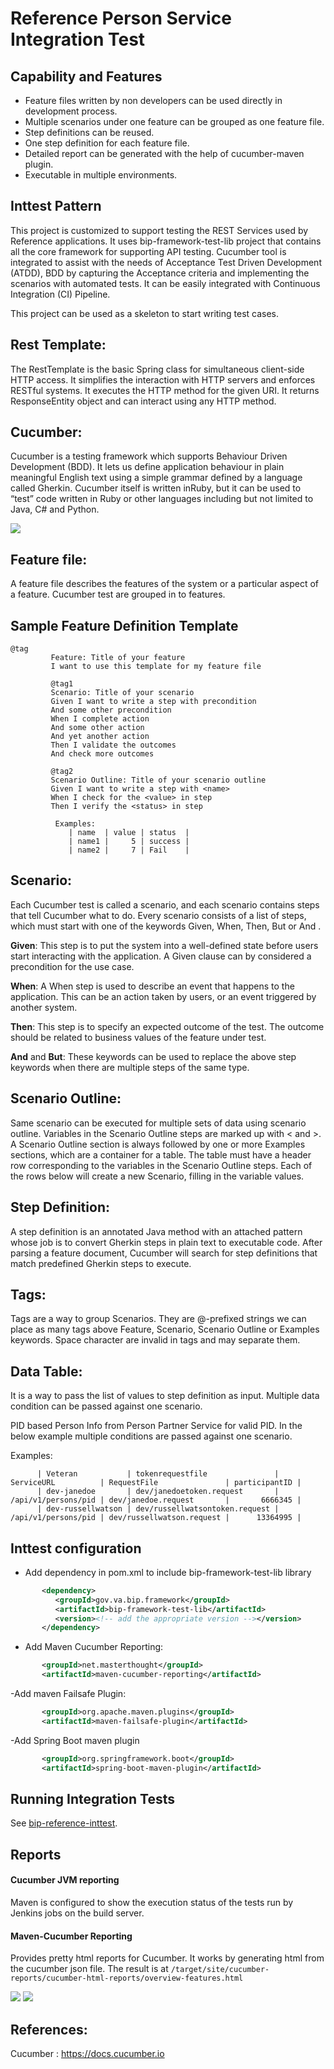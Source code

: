 # Reference Person Service Integration Test

## Capability and Features

- Feature files written by non developers can be used directly in development process.
- Multiple scenarios under one feature can be grouped as one feature file.
- Step definitions can be reused.
- One step definition for each feature file.
- Detailed report can be generated with the help of cucumber-maven plugin.
- Executable in multiple environments.

## Inttest Pattern 

This project is customized to support testing the REST Services used by Reference applications. It uses bip-framework-test-lib project that contains all the core framework for supporting API testing. Cucumber tool is integrated to assist with the needs of Acceptance Test Driven Development (ATDD), BDD by capturing the Acceptance criteria and implementing the scenarios with automated tests. It can be easily integrated with Continuous Integration (CI) Pipeline.

This project can be used as a skeleton to start writing test cases.

## Rest Template:

The RestTemplate is the basic Spring class for simultaneous client-side HTTP access. It simplifies the interaction with HTTP servers and enforces RESTful systems. It executes the HTTP method for the given URI. It returns ResponseEntity object and can interact using any HTTP method.

## Cucumber:

Cucumber is a testing framework which supports Behaviour Driven Development (BDD). It lets us define application behaviour in plain meaningful English text using a simple grammar defined by a language called Gherkin. Cucumber itself is written inRuby, but it can be used to “test” code written in Ruby or other languages including but not limited to Java, C# and Python.

<img src = "/docs/images/Cucumber-Layers.png">

## Feature file: 

A feature file describes the features of the system or a particular aspect of a feature. Cucumber test are grouped in to features.

## Sample Feature Definition Template 
```
@tag
         Feature: Title of your feature
         I want to use this template for my feature file

         @tag1
         Scenario: Title of your scenario
         Given I want to write a step with precondition
         And some other precondition
         When I complete action
         And some other action
         And yet another action
         Then I validate the outcomes
         And check more outcomes

         @tag2
         Scenario Outline: Title of your scenario outline
         Given I want to write a step with <name>
         When I check for the <value> in step
         Then I verify the <status> in step

          Examples: 
             | name  | value | status  |
             | name1 |     5 | success |
             | name2 |     7 | Fail    |
```

## Scenario:

Each Cucumber test is called a scenario, and each scenario contains steps that tell Cucumber what to do. Every scenario consists of a list of steps, which must start with one of the keywords Given, When, Then, But or And .

**Given**: This step is to put the system into a well-defined state before users start interacting with the application. A Given clause can by considered a precondition for the use case.

**When**: A When step is used to describe an event that happens to the application. This can be an action taken by users, or an event triggered by another system.

**Then**: This step is to specify an expected outcome of the test. The outcome should be related to business values of the feature under test.

**And** and **But**: These keywords can be used to replace the above step keywords when there are multiple steps of the same type.

## Scenario Outline: 

Same scenario can be executed for multiple sets of data using scenario outline. Variables in the Scenario Outline steps are marked up with < and >. A Scenario Outline section is always followed by one or more Examples sections, which are a container for a table. The table must have a header row corresponding to the variables in the Scenario Outline steps. Each of the rows below will create a new Scenario, filling in the variable values.

## Step Definition:

A step definition is an annotated Java method with an attached pattern whose job is to convert Gherkin steps in plain text to executable code. After parsing a feature document, Cucumber will search for step definitions that match predefined Gherkin steps to execute.

## Tags:

Tags are a way to group Scenarios. They are @-prefixed strings we can place as many tags above Feature, Scenario, Scenario Outline or Examples keywords. Space character are invalid in tags and may separate them.

## Data Table:

It is a way to pass the list of values to step definition as input. Multiple data condition can be passed against one scenario.

PID based Person Info from Person Partner Service for valid PID. In the below example multiple conditions are passed against one scenario.

Examples: 
```
      | Veteran           | tokenrequestfile               | ServiceURL          | RequestFile               | participantID |
      | dev-janedoe       | dev/janedoetoken.request       | /api/v1/persons/pid | dev/janedoe.request       |       6666345 |
      | dev-russellwatson | dev/russellwatsontoken.request | /api/v1/persons/pid | dev/russellwatson.request |      13364995 |
```

## 	Inttest configuration

- Add dependency in pom.xml to include bip-framework-test-lib library

```xml
       <dependency>
		  <groupId>gov.va.bip.framework</groupId>
		  <artifactId>bip-framework-test-lib</artifactId>
		  <version><!-- add the appropriate version --></version>
	   </dependency>
```

- Add Maven Cucumber Reporting:

```xml
       <groupId>net.masterthought</groupId>
	   <artifactId>maven-cucumber-reporting</artifactId>
```

-Add maven Failsafe Plugin:

```xml
       <groupId>org.apache.maven.plugins</groupId>
	   <artifactId>maven-failsafe-plugin</artifactId>
```

-Add Spring Boot maven plugin
 
```xml
       <groupId>org.springframework.boot</groupId>
       <artifactId>spring-boot-maven-plugin</artifactId>
```

## Running Integration Tests
See [bip-reference-inttest](https://github.ec.va.gov/EPMO/bip-reference-person/tree/master/bip-reference-inttest).

## Reports

#### Cucumber JVM reporting
Maven is configured to show the execution status of the tests run by Jenkins jobs on the build server.

#### Maven-Cucumber Reporting
Provides pretty html reports for Cucumber. It works by generating html from the cucumber json file. The result is at `/target/site/cucumber-reports/cucumber-html-reports/overview-features.html`

<img src = "/docs/images/feature-report.png">

<img src = "/docs/images/tag-reporting.png">


## References:

Cucumber : https://docs.cucumber.io
	